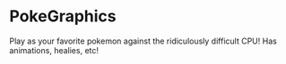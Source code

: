 # PokeGraphics
Play as your favorite pokemon against the ridiculously difficult CPU! Has animations, healies, etc!
